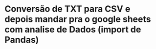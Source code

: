 #  Conversão de TXT para CSV e depois mandar pra o google sheets com analise de Dados (import de Pandas)
